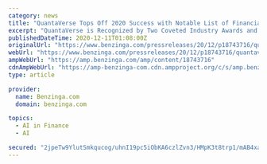 ```yaml
---
category: news
title: "QuantaVerse Tops Off 2020 Success with Notable List of Financial and Regulatory Technology Awards"
excerpt: "QuantaVerse is Recognized by Two Coveted Industry Awards and Grabs a Spot on the Prestigious RegTech 100 List WAYNE, Pa. (PRWEB) QuantaVerse, which uses AI"
publishedDateTime: 2020-12-11T01:08:00Z
originalUrl: "https://www.benzinga.com/pressreleases/20/12/p18743716/quantaverse-tops-off-2020-success-with-notable-list-of-financial-and-regulatory-technology-awards"
webUrl: "https://www.benzinga.com/pressreleases/20/12/p18743716/quantaverse-tops-off-2020-success-with-notable-list-of-financial-and-regulatory-technology-awards"
ampWebUrl: "https://amp.benzinga.com/amp/content/18743716"
cdnAmpWebUrl: "https://amp-benzinga-com.cdn.ampproject.org/c/s/amp.benzinga.com/amp/content/18743716"
type: article

provider:
  name: Benzinga.com
  domain: benzinga.com

topics:
  - AI in Finance
  - AI

secured: "2jpeTw9YlutSmkqucog/uhnI19pc5iObKA6czlZvn3/HMpK3t8trp1/mAB4xaq13FCmD+B3ffcvil024Ts8Nzw34APKQ0MvaHQkHilfZfr6zUafKoQl8lT815SWo2Sb9eVyVmHFITAoI7VDaRpDowBYcDoRDzjxjsIzhKSi/9mAJuxl+l3uJSeX/lxQPYLavxd4xW5jhzEyXuFav5Z+n1f74khAu1jCIRxKinmht7dtnwT7aCLRFQUDznaLF4hB/y7UjSTvNkuprdk9bRCDptcdf0pSVErVbRStoj8Ll1QwgaecI2qA/EvnvG+c7vzG9zEp8WukFcOrVEW1mv0nhcxKl1X7awfLfqRxPy47B0y8=;nVpvLNAd/cLVlz2igFRRaw=="
---
```


